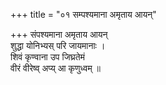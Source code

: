 +++
title = "०१ सम्पश्यमाना अमृताय आयन्"

+++
संपश्यमाना अमृताय आयन्  
शुद्धा योनिभ्यस् परि जायमानाः ।  
शिवं कृण्वाना उप जिघ्रतेमं  
वीरं वीरेष्व् अप्य् आ कृणुध्वम् ॥